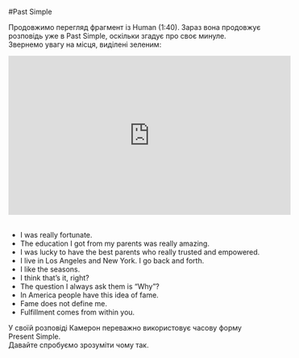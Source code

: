 #Past Simple


Продовжимо перегляд фрагмент із Human (1:40). Зараз вона продовжує розповідь уже в Past Simple, оскільки згадує про своє минуле. Звернемо увагу на місця, виділені зеленим:


<div class="fluidMedia">
<iframe align="center" width="560" height="315" src="https://www.youtube.com/embed/e-HvL3TSf-8" frameborder="0" allowfullscreen></iframe>
</div>

<br>
<ul>
<li>I <span class="p1">was</span> really fortunate.</li>
<li>The education I <span class="p1">got</span> from my parents was really amazing.</li>
<li>I <span class="p1">was</span> lucky to have the best parents who really trusted and empowered.</li>
<li><span class="p1">I live</span> in Los Angeles and New York. I go back and forth.</li>
<li><span class="p1">I like</span> the seasons.</li>
<li><span class="p1">I think</span> that’s it, right?</li>
<li>The question <span class="p1">I always</span> ask them is “Why”?</li>
<li>In America <span class="p1">people have</span> this idea of fame.</li>
<li><span class="p1">Fame does not define</span> me.</li>
<li><span class="p1">Fulfillment comes</span> from within you. </li>
</ul>


У своїй розповіді Камерон переважно використовує часову форму Present Simple.<br>
Давайте спробуємо зрозуміти чому так.

